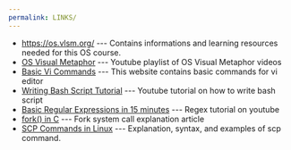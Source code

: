 ```yaml
---
permalink: LINKS/
---
```

* https://os.vlsm.org/ --- Contains informations and learning resources needed for this OS course.
* [OS Visual Metaphor](https://www.youtube.com/playlist?list=PLqoiDr4YpRdm_nzFhCDuj74P8ul5z7SdO) --- Youtube playlist of OS Visual Metaphor videos 
* [Basic Vi Commands](https://www.cs.colostate.edu/helpdocs/vi.html) --- This website contains basic commands for vi editor
* [Writing Bash Script Tutorial](https://www.youtube.com/watch?v=F-gskSl4pwQ) --- Youtube tutorial on how to write bash script
* [Basic Regular Expressions in 15 minutes](https://www.youtube.com/watch?v=bgBWp9EIlMM) --- Regex tutorial on youtube
* [fork() in C](https://www.geeksforgeeks.org/fork-system-call/) --- Fork system call explanation article
* [SCP Commands in Linux](https://www.geeksforgeeks.org/scp-command-in-linux-with-examples/) --- Explanation, syntax, and examples of scp command.
